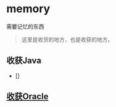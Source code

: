 # memory
需要记忆的东西
> 这里是收货的地方，也是收获的地方。
## 收获Java
- []
## [收获Oracle](http://blog.csdn.net/fw0124/article/details/42737671)
